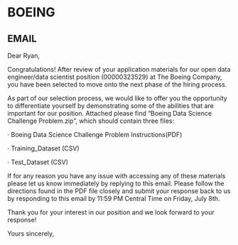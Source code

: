 # BOEING

## EMAIL ##

Dear Ryan,

 

Congratulations!  After review of your application materials for our open data engineer/data scientist position (00000323529) at The Boeing Company, you have been selected to move onto the next phase of the hiring process.

 

As part of our selection process, we would like to offer you the opportunity to differentiate yourself by demonstrating some of the abilities that are important for our position.  Attached please find “Boeing Data Science Challenge Problem.zip”, which should contain three files:

·        Boeing Data Science Challenge Problem Instructions(PDF)

·        Training_Dataset (CSV)

·        Test_Dataset (CSV)

 

If for any reason you have any issue with accessing any of these materials please let us know immediately by replying to this email.  Please follow the directions found in the PDF file closely and submit your response back to us by responding to this email by 11:59 PM Central Time on Friday, July 8th.  

 

Thank you for your interest in our position and we look forward to your response!

 

Yours sincerely,
